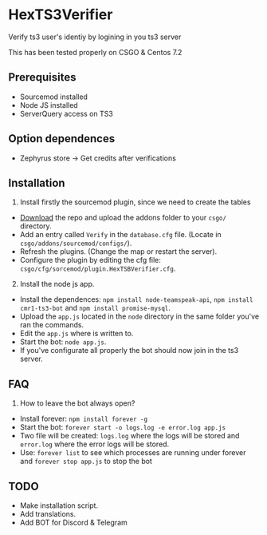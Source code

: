 # HexTS3Verifier
Verify ts3 user's identiy by logining in you ts3 server

This has been tested properly on CSGO & Centos 7.2

## Prerequisites

 * Sourcemod installed
 * Node JS installed
 * ServerQuery access on TS3
 
 
## Option dependences
 
 * Zephyrus store ->  Get credits after verifications

## Installation
 
1. Install firstly the sourcemod plugin, since we need to create the tables
  * [Download](https://codeload.github.com/Hexer10/HexTS3Verifier/zip/master) the repo and upload the addons folder to your `csgo/` directory.
  * Add an entry called `Verify` in the `database.cfg` file. (Locate in `csgo/addons/sourcemod/configs/`).
  * Refresh the plugins. (Change the map or restart the server).
  * Configure the plugin by editing the cfg file:  `csgo/cfg/sorcemod/plugin.HexTSBVerifier.cfg`.
2. Install the node js app.
  * Install the dependences: `npm install node-teamspeak-api`, `npm install cmr1-ts3-bot` and `npm install promise-mysql`.
  * Upload the `app.js` located in the `node` directory in the same folder you've ran the commands.
  * Edit the `app.js` where is written to.
  * Start the bot: `node app.js`.
  * If you've configurate all properly the bot should now join in the ts3 server.


## FAQ
1. How to leave the bot always open?
  * Install forever: `npm install forever -g`
  * Start the bot: `forever start -o logs.log -e error.log app.js`
  * Two file will be created: `logs.log` where the logs will be stored and `error.log` where the error logs will be stored.
  * Use: `forever list` to see which processes are running under forever and `forever stop app.js` to stop the bot
  
## TODO
 * Make installation script.
 * Add translations.
 * Add BOT for Discord & Telegram
